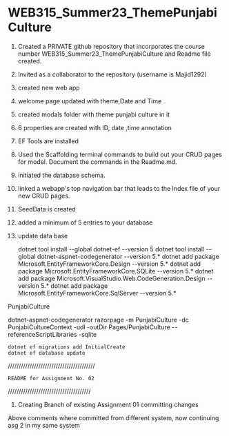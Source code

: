 # WEB315_Summer23_ThemePunjabiCulture

1. Created a PRIVATE github repository that incorporates the course number WEB315_Summer23_ThemePunjabiCulture and Readme file created.

2. Invited  as a collaborator to the repository (username is Majid1292)
3. created new web app
4. welcome page updated with theme,Date and Time 
5. created modals folder with theme punjabi culture in it 
6. 6 properties are created with ID, date ,time annotation
7. EF Tools are installed 
8. Used the Scaffolding terminal commands to build out your CRUD pages for model.
Document the commands in the Readme.md.
9.  initiated the database schema.
10. linked a webapp's top navigation bar that leads to the Index file of your new CRUD pages.
11. SeedData is created
12. added a minimum of 5 entries to your database
13. update data base


    dotnet tool install --global dotnet-ef --version 5
    dotnet tool install --global dotnet-aspnet-codegenerator --version 5.*
    dotnet add package Microsoft.EntityFrameworkCore.Design --version 5.*
    dotnet add package Microsoft.EntityFrameworkCore.SQLite --version 5.*
    dotnet add package Microsoft.VisualStudio.Web.CodeGeneration.Design --version 5.*
    dotnet add package Microsoft.EntityFrameworkCore.SqlServer --version 5.*

PunjabiCulture

dotnet-aspnet-codegenerator razorpage -m PunjabiCulture -dc PunjabiCultureContext -udl -outDir Pages/PunjabiCulture --referenceScriptLibraries -sqlite

    dotnet ef migrations add InitialCreate
    dotnet ef database update

////////////////////////////////////////

    README for Assignment No. 02

//////////////////////////////////////

1. Creating Branch of existing Assignment 01
committing changes

Above comments where committed from different system, now continuing asg 2 in my same system